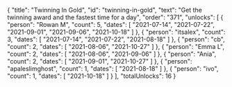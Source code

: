 {
  "title": "Twinning In Gold",
  "id": "twinning-in-gold",
  "text": "Get the twinning award and the fastest time for a day",
  "order": "371",
  "unlocks": [
    {
      "person": "Rowan M",
      "count": 5,
      "dates": [
        "2021-07-14",
        "2021-07-22",
        "2021-09-01",
        "2021-09-06",
        "2021-10-18"
      ]
    },
    {
      "person": "itsalex",
      "count": 3,
      "dates": [
        "2021-07-14",
        "2021-07-22",
        "2021-08-18"
      ]
    },
    {
      "person": "cb",
      "count": 2,
      "dates": [
        "2021-08-06",
        "2021-10-27"
      ]
    },
    {
      "person": "Emma L",
      "count": 2,
      "dates": [
        "2021-08-06",
        "2021-09-06"
      ]
    },
    {
      "person": "Ania",
      "count": 2,
      "dates": [
        "2021-09-01",
        "2021-10-27"
      ]
    },
    {
      "person": "apaleslimghost",
      "count": 1,
      "dates": [
        "2021-08-18"
      ]
    },
    {
      "person": "ivo",
      "count": 1,
      "dates": [
        "2021-10-18"
      ]
    }
  ],
  "totalUnlocks": 16
}
